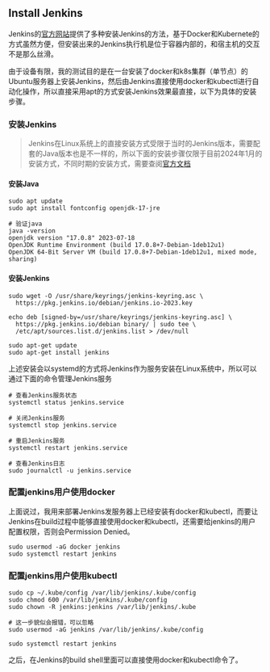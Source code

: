 Install Jenkins
--

Jenkins的[官方网站](https://www.jenkins.io/doc/book/installing/)提供了多种安装Jenkins的方法，基于Docker和Kubernete的方式虽然方便，但安装出来的Jenkins执行机是位于容器内部的，和宿主机的交互不是那么丝滑。

由于设备有限，我的测试目的是在一台安装了docker和k8s集群（单节点）的Ubuntu服务器上安装Jenkins，然后由Jenkins直接使用docker和kubectl进行自动化操作，所以直接采用apt的方式安装Jenkins效果最直接，以下为具体的安装步骤。

### 安装Jenkins
> Jenkins在Linux系统上的直接安装方式受限于当时的Jenkins版本，需要配套的Java版本也是不一样的，所以下面的安装步骤仅限于目前2024年1月的安装方式，不同时期的安装方式，需要查阅[官方文档](https://www.jenkins.io/doc/book/installing/linux/)

#### 安装Java
```commandline
sudo apt update
sudo apt install fontconfig openjdk-17-jre

# 验证java
java -version
openjdk version "17.0.8" 2023-07-18
OpenJDK Runtime Environment (build 17.0.8+7-Debian-1deb12u1)
OpenJDK 64-Bit Server VM (build 17.0.8+7-Debian-1deb12u1, mixed mode, sharing)
```

#### 安装Jenkins
```commandline
sudo wget -O /usr/share/keyrings/jenkins-keyring.asc \
  https://pkg.jenkins.io/debian/jenkins.io-2023.key
  
echo deb [signed-by=/usr/share/keyrings/jenkins-keyring.asc] \
  https://pkg.jenkins.io/debian binary/ | sudo tee \
  /etc/apt/sources.list.d/jenkins.list > /dev/null
  
sudo apt-get update
sudo apt-get install jenkins
```

上述安装会以systemd的方式将Jenkins作为服务安装在Linux系统中，所以可以通过下面的命令管理Jenkins服务
```commandline
# 查看Jenkins服务状态
systemctl status jenkins.service

# 关闭Jenkins服务
systemctl stop jenkins.service

# 重启Jenkins服务
systemctl restart jenkins.service

# 查看Jenkins日志
sudo journalctl -u jenkins.service
```

### 配置jenkins用户使用docker
上面说过，我用来部署Jenkins发服务器上已经安装有docker和kubectl，而要让Jenkins在build过程中能够直接使用docker和kubectl，还需要给jenkins的用户配置权限，否则会Permission Denied。

```commandline
sudo usermod -aG docker jenkins
sudo systemctl restart jenkins
```

### 配置jenkins用户使用kubectl
```commandline
sudo cp ~/.kube/config /var/lib/jenkins/.kube/config
sudo chmod 600 /var/lib/jenkins/.kube/config
sudo chown -R jenkins:jenkins /var/lib/jenkins/.kube

# 这一步貌似会报错，可以忽略
sudo usermod -aG jenkins /var/lib/jenkins/.kube/config

sudo systemctl restart jenkins
```

之后，在Jenkins的build shell里面可以直接使用docker和kubectl命令了。
